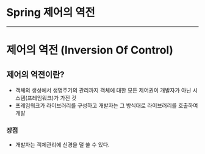 # Spring 제어의 역전
-----------------
# 제어의 역전 (Inversion Of Control)
## 제어의 역전이란?
- 객체의 생성에서 생명주기의 관리까지 객체에 대한 모든 제어권이 개발자가 아닌 시스템(프레임워크)가 가진 것
- 프레임워크가 라이브러리를 구성하고 개발자는 그 방식대로 라이브러리를 호출하여 개발
### 장점
- 개발자는 객체관리에 신경을 덜 쑬 수 있다.
